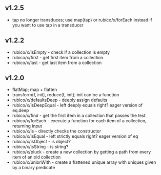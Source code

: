 ## v1.2.5
 * tap no longer transduces; use map(tap) or rubico/x/forEach instead if you want to use tap in a transducer

## v1.2.2
 * rubico/x/isEmpty - check if a collection is empty
 * rubico/x/first - get first item from a collection
 * rubico/x/last - get last item from a collection

## v1.2.0
 * flatMap; map + flatten
 * transform(f, init), reduce(f, init); init can be a function
 * rubico/x/defaultsDeep - deeply assign defaults
 * rubico/x/isDeepEqual - left deeply equals right? eager version of eq.deep
 * rubico/x/find - get the first item in a collection that passes the test
 * rubico/x/forEach - execute a function for each item of a collection, returning input
 * rubico/x/is - directly checks the constructor
 * rubico/x/isEqual - left strictly equals right? eager version of eq
 * rubico/x/isObject - is object?
 * rubico/x/isString - is string?
 * rubico/x/pluck - create a new collection by getting a path from every item of an old collection
 * rubico/x/unionWith - create a flattened unique array with uniques given by a binary predicate
